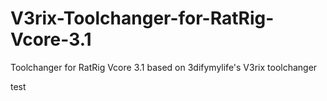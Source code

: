 # V3rix-Toolchanger-for-RatRig-Vcore-3.1
Toolchanger for RatRig Vcore 3.1 based on 3difymylife's V3rix toolchanger

test